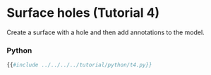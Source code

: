 # Surface holes (Tutorial 4)

Create a surface with a hole and then add annotations to the model. 

### Python
```python
{{#include ../../../../tutorial/python/t4.py}}
```
